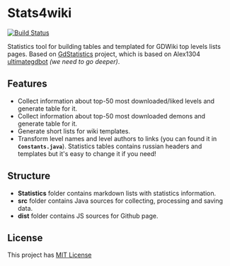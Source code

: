 # Stats4wiki

[![Build Status](https://travis-ci.org/DoubleCookies/stats4wiki.svg?branch=master)](https://travis-ci.org/DoubleCookies/stats4wiki)

Statistics tool for building tables and templated for GDWiki top levels lists pages. 
Based on [GdStatistics](https://github.com/DoubleCookies/GDStatistics) project, 
which is based on Alex1304 [ultimategdbot](https://github.com/alex1304/ultimategdbot) *(we need to go deeper)*. 

## Features
- Collect information about top-50 most downloaded/liked levels and generate table for it.
- Collect information about top-50 most downloaded demons and generate table for it.
- Generate short lists for wiki templates.
- Transform level names and level authors to links (you can found it in **`Constants.java`**).
Statistics tables contains russian headers and templates but it's easy to change it if you need! 

## Structure
- **Statistics** folder contains markdown lists with statistics information.
- **src** folder contains Java sources for collecting, processing and saving data.
- **dist** folder contains JS sources for Github page.

## License
This project has [MIT License](https://opensource.org/licenses/MIT)